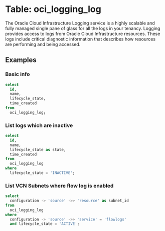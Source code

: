 # Table: oci_logging_log

The Oracle Cloud Infrastructure Logging service is a highly scalable and fully managed single pane of glass for all the logs in your tenancy. Logging provides access to logs from Oracle Cloud Infrastructure resources. These logs include critical diagnostic information that describes how resources are performing and being accessed.

## Examples

### Basic info

```sql
select
  id,
  name,
  lifecycle_state,
  time_created
from
  oci_logging_log;
```

### List logs which are inactive

```sql
select
  id,
  name,
  lifecycle_state as state,
  time_created
from
  oci_logging_log
where
  lifecycle_state = 'INACTIVE';
```

### List VCN Subnets where flow log is enabled

```sql
select
  configuration -> 'source' ->> 'resource' as subnet_id
from
  oci_logging_log
where
  configuration -> 'source' ->> 'service' = 'flowlogs'
  and lifecycle_state = 'ACTIVE';
```
